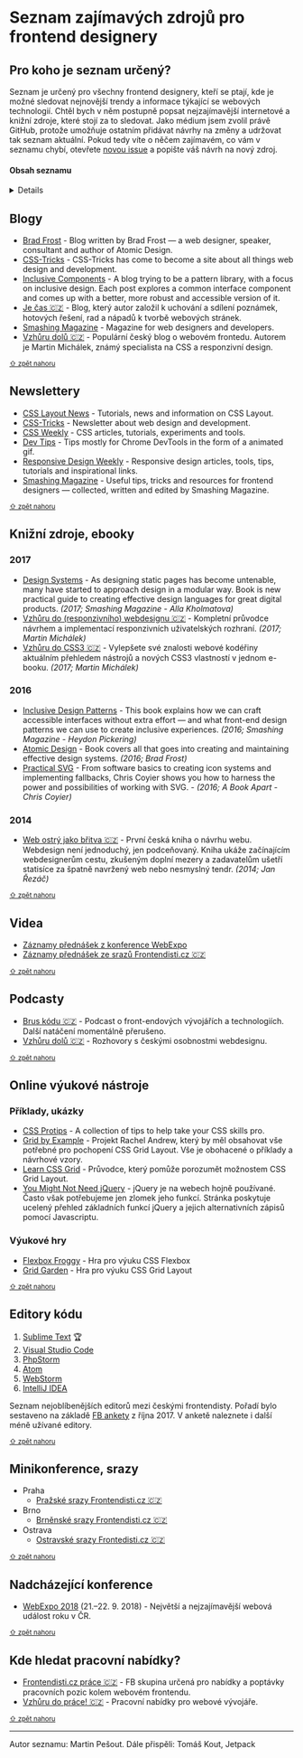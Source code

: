 # Seznam zajímavých zdrojů pro frontend designery

## Pro koho je seznam určený? 

Seznam je určený pro všechny frontend designery, kteří se ptají, kde je možné sledovat nejnovější trendy a informace týkající se webových technologií. Chtěl bych v něm postupně popsat nejzajímavější internetové a knižní zdroje, které stojí za to sledovat. Jako médium jsem zvolil právě GitHub, protože umožňuje ostatním přidávat návrhy na změny a udržovat tak seznam aktuální. Pokud tedy víte o něčem zajímavém, co vám v seznamu chybí, otevřete [novou issue](https://github.com/martinpesout/frontend-resources/issues/new) a popište váš návrh na nový zdroj.

#### Obsah seznamu

<details>
  
- [Blogy](#blogy)
- [Newslettery](#newslettery)
- [Knižní zdroje, ebooky](#knižní-zdroje-ebooky)
- [Videa](#videa)
- [Podcasty](#podcasty)
- [Online výukové nástroje](#online-výukové-nástroje)
- [Editory kódu](#editory-kódu)
- [Minikonference, srazy](#minikonference-srazy)
- [Nadcházející konference](#nadcházející-konference)
- [Kde hledat pracovní nabídky?](#kde-hledat-pracovní-nabídky)

</details>

## Blogy

- [Brad Frost](http://bradfrost.com/blog/) - Blog written by Brad Frost — a web designer, speaker, consultant and author of Atomic Design. 
- [CSS-Tricks](https://css-tricks.com/) - CSS-Tricks has come to become a site about all things web design and development.
- [Inclusive Components](https://inclusive-components.design/) - A blog trying to be a pattern library, with a focus on inclusive design. Each post explores a common interface component and comes up with a better, more robust and accessible version of it.
- [Je čas 🇨🇿](http://jecas.cz/) - Blog, který autor založil k uchování a sdílení poznámek, hotových řešení, rad a nápadů k tvorbě webových stránek.
- [Smashing Magazine](https://www.smashingmagazine.com/) - Magazine for web designers and developers.
- [Vzhůru dolů 🇨🇿](https://www.vzhurudolu.cz/) - Populární český blog o webovém frontedu. Autorem je Martin Michálek, známý  specialista na CSS a responzivní design.

<sub>[⇧ zpět nahoru](#obsah-seznamu)</sub>

## Newslettery

- [CSS Layout News](http://csslayout.news/) - Tutorials, news and information on CSS Layout.
- [CSS-Tricks](https://css-tricks.com/subscription-options/) - Newsletter about web design and development.
- [CSS Weekly](http://css-weekly.com/) - CSS articles, tutorials, experiments and tools.
- [Dev Tips](https://umaar.com/dev-tips/) - Tips mostly for Chrome DevTools in the form of a animated gif.
- [Responsive Design Weekly](http://responsivedesignweekly.com/) - Responsive design articles, tools, tips, tutorials and inspirational links.
- [Smashing Magazine](https://www.smashingmagazine.com/the-smashing-newsletter/) - Useful tips, tricks and resources for frontend designers — collected, written and edited by Smashing Magazine.

<sub>[⇧ zpět nahoru](#obsah-seznamu)</sub>

## Knižní zdroje, ebooky

### 2017

- [Design Systems](https://shop.smashingmagazine.com/products/design-systems-by-alla-kholmatova) - As designing static pages has become untenable, many have started to approach design in a modular way. Book is new practical guide to creating effective design languages for great digital products. *(2017; Smashing Magazine - Alla Kholmatova)*
- [Vzhůru do (responzivního) webdesignu 🇨🇿](https://www.vzhurudolu.cz/ebook-responzivni) - Kompletní průvodce návrhem a implementací responzivních uživatelských rozhraní. *(2017; Martin Michálek)*
- [Vzhůru do CSS3 🇨🇿](https://www.vzhurudolu.cz/ebook) - Vylepšete své znalosti webové kodéřiny aktuálním přehledem nástrojů a nových CSS3 vlastností v jednom e-booku. *(2017; Martin Michálek)*

### 2016

- [Inclusive Design Patterns](https://shop.smashingmagazine.com/products/inclusive-design-patterns) - This book explains how we can craft accessible interfaces without extra effort — and what front-end design patterns we can use to create inclusive experiences. *(2016; Smashing Magazine - Heydon Pickering)*
- [Atomic Design](http://atomicdesign.bradfrost.com/) - Book covers all that goes into creating and maintaining effective design systems. *(2016; Brad Frost)*
- [Practical SVG](https://abookapart.com/products/practical-svg) - From software basics to creating icon systems and implementing fallbacks, Chris Coyier shows you how to harness the power and possibilities of working with SVG. - *(2016; A Book Apart - Chris Coyier)*

### 2014

- [Web ostrý jako břitva 🇨🇿](https://www.houseofrezac.com/kniha) - První česká kniha o návrhu webu. Webdesign není jednoduchý, jen podceňovaný. Kniha ukáže začínajícím webdesignerům cestu, zkušeným doplní mezery a zadavatelům ušetří statisíce za špatně navržený web nebo nesmyslný tendr. *(2014; Jan Řezáč)*

<sub>[⇧ zpět nahoru](#obsah-seznamu)</sub>

## Videa

- [Záznamy přednášek z konference WebExpo](https://www.webexpo.cz/videa/)
- [Záznamy přednášek ze srazů Frontendisti.cz 🇨🇿](https://www.youtube.com/user/frontendisti/)

<sub>[⇧ zpět nahoru](#obsah-seznamu)</sub>

## Podcasty

- [Brus kódu 🇨🇿](http://bruskodu.cz/) - Podcast o front-endových vývojářích a technologiích. Další natáčení momentálně přerušeno.
- [Vzhůru dolů 🇨🇿](https://www.vzhurudolu.cz/podcast) - Rozhovory s českými osobnostmi webdesignu.

<sub>[⇧ zpět nahoru](#obsah-seznamu)</sub>

## Online výukové nástroje

### Příklady, ukázky

- [CSS Protips](https://github.com/AllThingsSmitty/css-protips) - A collection of tips to help take your CSS skills pro.
- [Grid by Example](https://gridbyexample.com/) - Projekt Rachel Andrew, který by měl obsahovat vše potřebné pro pochopení CSS Grid Layout. Vše je obohacené o příklady a návrhové vzory.
- [Learn CSS Grid](http://learncssgrid.com/) - Průvodce, který pomůže porozumět možnostem CSS Grid Layout.
- [You Might Not Need jQuery](http://youmightnotneedjquery.com/) - jQuery je na webech hojně používané. Často však potřebujeme jen zlomek jeho funkcí. Stránka poskytuje ucelený přehled základních funkcí jQuery a jejich alternativních zápisů pomocí Javascriptu.

### Výukové hry

- [Flexbox Froggy](http://flexboxfroggy.com/) - Hra pro výuku CSS Flexbox
- [Grid Garden](http://cssgridgarden.com/) - Hra pro výuku CSS Grid Layout

<sub>[⇧ zpět nahoru](#obsah-seznamu)</sub>
  
## Editory kódu

1.  [Sublime Text](https://www.sublimetext.com/) 🏆
2.  [Visual Studio Code](https://code.visualstudio.com/)
3.  [PhpStorm](https://www.jetbrains.com/phpstorm/)
4.  [Atom](https://atom.io/)
5.  [WebStorm](https://www.jetbrains.com/webstorm/)
6.  [IntelliJ IDEA](https://www.jetbrains.com/idea/)

Seznam nejoblíbenějších editorů mezi českými frontendisty. Pořadí bylo sestaveno na základě [FB ankety](https://www.facebook.com/groups/frontendisti/permalink/1944987375712777/) z října 2017. V anketě naleznete i další méně užívané editory.

<sub>[⇧ zpět nahoru](#obsah-seznamu)</sub>

## Minikonference, srazy

- Praha
  - [Pražské srazy Frontendisti.cz 🇨🇿](https://www.meetup.com/frontendisti/)
- Brno
  - [Brněnské srazy Frontendisti.cz 🇨🇿](https://www.meetup.com/frontendisti-brno/)
- Ostrava
  - [Ostravské srazy Frontedisti.cz 🇨🇿](https://www.meetup.com/Frontendisti-cz-Ostrava/)
  
<sub>[⇧ zpět nahoru](#obsah-seznamu)</sub>
  
## Nadcházející konference
  
- [WebExpo 2018](https://www.webexpo.cz/) (21.–22. 9. 2018) - Největší a nejzajímavější webová událost roku v ČR. 

<sub>[⇧ zpět nahoru](#obsah-seznamu)</sub>

## Kde hledat pracovní nabídky?
  
- [Frontendisti.cz práce 🇨🇿](https://www.facebook.com/groups/frontendistiprace/) - FB skupina určená pro nabídky a poptávky pracovních pozic kolem webovém frontendu.
- [Vzhůru do práce! 🇨🇿](https://www.vzhurudolu.cz/prace) - Pracovní nabídky pro webové vývojáře.

<sub>[⇧ zpět nahoru](#obsah-seznamu)</sub>

---

Autor seznamu: Martin Pešout. Dále přispěli: Tomáš Kout, Jetpack 
